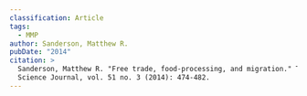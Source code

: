 ```yaml
---
classification: Article
tags:
  - MMP
author: Sanderson, Matthew R.
pubDate: "2014"
citation: >
  Sanderson, Matthew R. "Free trade, food-processing, and migration." The Social
  Science Journal, vol. 51 no. 3 (2014): 474-482.
---
```

